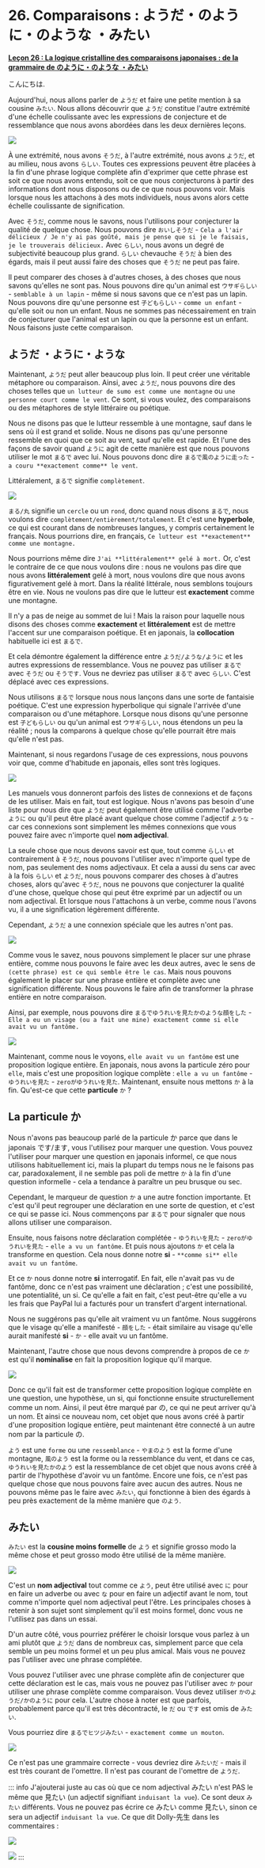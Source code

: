 # **26. Comparaisons : ようだ・のように・のような ・みたい**

[**Leçon 26 : La logique cristalline des comparaisons japonaises : de la grammaire de のように・のような ・みたい**](https://www.youtube.com/watch?v=Ft_zw0mdeyI&list=PLg9uYxuZf8x_A-vcqqyOFZu06WlhnypWj&index=28&pp=iAQB)

こんにちは.

Aujourd'hui, nous allons parler de `ようだ` et faire une petite mention à sa cousine `みたい`. Nous allons découvrir que `ようだ` constitue l'autre extrémité d'une échelle coulissante avec les expressions de conjecture et de ressemblance que nous avons abordées dans les deux dernières leçons.

![](../media/image709.webp)

À une extrémité, nous avons `そうだ`, à l'autre extrémité, nous avons `ようだ`, et au milieu, nous avons `らしい`. Toutes ces expressions peuvent être placées à la fin d'une phrase logique complète afin d'exprimer que cette phrase est soit ce que nous avons entendu, soit ce que nous conjecturons à partir des informations dont nous disposons ou de ce que nous pouvons voir. Mais lorsque nous les attachons à des mots individuels, nous avons alors cette échelle coulissante de signification.

Avec `そうだ`, comme nous le savons, nous l'utilisons pour conjecturer la qualité de quelque chose. Nous pouvons dire `おいしそうだ` - `Cela a l'air délicieux / Je n'y ai pas goûté, mais je pense que si je le faisais, je le trouverais délicieux.` Avec `らしい`, nous avons un degré de subjectivité beaucoup plus grand. `らしい` chevauche `そうだ` à bien des égards, mais il peut aussi faire des choses que `そうだ` ne peut pas faire.

Il peut comparer des choses à d'autres choses, à des choses que nous savons qu'elles ne sont pas. Nous pouvons dire qu'un animal est `ウサギらしい` - `semblable à un lapin` - même si nous savons que ce n'est pas un lapin. Nous pouvons dire qu'une personne est `子どもらしい` - `comme un enfant` - qu'elle soit ou non un enfant. Nous ne sommes pas nécessairement en train de conjecturer que l'animal est un lapin ou que la personne est un enfant. Nous faisons juste cette comparaison.

## ようだ ・ように・ような

Maintenant, `ようだ` peut aller beaucoup plus loin. Il peut créer une véritable métaphore ou comparaison. Ainsi, avec `ようだ`, nous pouvons dire des choses telles que `un lutteur de sumo est comme une montagne` ou `une personne court comme le vent`. Ce sont, si vous voulez, des comparaisons ou des métaphores de style littéraire ou poétique.

Nous ne disons pas que le lutteur ressemble à une montagne, sauf dans le sens où il est grand et solide. Nous ne disons pas qu'une personne ressemble en quoi que ce soit au vent, sauf qu'elle est rapide. Et l'une des façons de savoir quand `ように` agit de cette manière est que nous pouvons utiliser le mot `まるで` avec lui. Nous pouvons donc dire `まるで風のように走った` - `a couru **exactement comme** le vent`.

Littéralement, `まるで` signifie `complètement`.

![](../media/image137.webp)

`まる/丸` signifie un `cercle` ou un `rond`, donc quand nous disons `まるで`, nous voulons dire `complètement/entièrement/totalement`. Et c'est une **hyperbole**, ce qui est courant dans de nombreuses langues, y compris certainement le français. Nous pourrions dire, en français, `Ce lutteur est **exactement** comme une montagne.`

Nous pourrions même dire `J'ai **littéralement** gelé à mort.` Or, c'est le contraire de ce que nous voulons dire : nous ne voulons pas dire que nous avons **littéralement** gelé à mort, nous voulons dire que nous avons figurativement gelé à mort. Dans la réalité littérale, nous semblons toujours être en vie. Nous ne voulons pas dire que le lutteur est **exactement** comme une montagne.

Il n'y a pas de neige au sommet de lui ! Mais la raison pour laquelle nous disons des choses comme **exactement** et **littéralement** est de mettre l'accent sur une comparaison poétique. Et en japonais, la **collocation** habituelle ici est `まるで`.

Et cela démontre également la différence entre `ようだ/ような/ように` et les autres expressions de ressemblance. Vous ne pouvez pas utiliser `まるで` avec `そうだ` ou `そうです`. Vous ne devriez pas utiliser `まるで` avec `らしい`. C'est déplacé avec ces expressions.

Nous utilisons `まるで` lorsque nous nous lançons dans une sorte de fantaisie poétique. C'est une expression hyperbolique qui signale l'arrivée d'une comparaison ou d'une métaphore. Lorsque nous disons qu'une personne est `子どもらしい` ou qu'un animal est `ウサギらしい`, nous étendons un peu la réalité ; nous la comparons à quelque chose qu'elle pourrait être mais qu'elle n'est pas.

Maintenant, si nous regardons l'usage de ces expressions, nous pouvons voir que, comme d'habitude en japonais, elles sont très logiques.

![](../media/image1115.webp)

Les manuels vous donneront parfois des listes de connexions et de façons de les utiliser. Mais en fait, tout est logique. Nous n'avons pas besoin d'une liste pour nous dire que `ようだ` peut également être utilisé comme l'adverbe `ように` ou qu'il peut être placé avant quelque chose comme l'adjectif `ような` - car ces connexions sont simplement les mêmes connexions que vous pouvez faire avec n'importe quel **nom adjectival**.

La seule chose que nous devons savoir est que, tout comme `らしい` et contrairement à `そうだ`, nous pouvons l'utiliser avec n'importe quel type de nom, pas seulement des noms adjectivaux. Et cela a aussi du sens car avec à la fois `らしい` et `ようだ`, nous pouvons comparer des choses à d'autres choses, alors qu'avec `そうだ`, nous ne pouvons que conjecturer la qualité d'une chose, quelque chose qui peut être exprimé par un adjectif ou un nom adjectival. Et lorsque nous l'attachons à un verbe, comme nous l'avons vu, il a une signification légèrement différente.

Cependant, `ようだ` a une connexion spéciale que les autres n'ont pas.

![](../media/image510.webp)

Comme vous le savez, nous pouvons simplement le placer sur une phrase entière, comme nous pouvons le faire avec les deux autres, avec le sens de `(cette phrase) est ce qui semble être le cas`. Mais nous pouvons également le placer sur une phrase entière et complète avec une signification différente. Nous pouvons le faire afin de transformer la phrase entière en notre comparaison.

Ainsi, par exemple, nous pouvons dire `まるでゆうれいを見たかのような顔をした` - `Elle a eu un visage (ou a fait une mine) exactement comme si elle avait vu un fantôme.`

![](../media/image222.webp)

Maintenant, comme nous le voyons, `elle avait vu un fantôme` est une proposition logique entière. En japonais, nous avons la particule zéro pour `elle`, mais c'est une proposition logique complète : `elle a vu un fantôme` - `ゆうれいを見た` - `zeroがゆうれいを見た`. Maintenant, ensuite nous mettons `か` à la fin. Qu'est-ce que cette **particule** `か` ?

## La particule か

Nous n'avons pas beaucoup parlé de la particule か parce que dans le japonais です/ます, vous l'utilisez pour marquer une question. Vous pouvez l'utiliser pour marquer une question en japonais informel, ce que nous utilisons habituellement ici, mais la plupart du temps nous ne le faisons pas car, paradoxalement, il ne semble pas poli de mettre `か` à la fin d'une question informelle - cela a tendance à paraître un peu brusque ou sec.

Cependant, le marqueur de question `か` a une autre fonction importante. Et c'est qu'il peut regrouper une déclaration en une sorte de question, et c'est ce qui se passe ici. Nous commençons par `まるで` pour signaler que nous allons utiliser une comparaison.

Ensuite, nous faisons notre déclaration complétée - `ゆうれいを見た` - `zeroがゆうれいを見た` - `elle a vu un fantôme`. Et puis nous ajoutons `か` et cela la transforme en question. Cela nous donne notre **si** - `**comme si** elle avait vu un fantôme`.

Et ce `か` nous donne notre **si** interrogatif. En fait, elle n'avait pas vu de fantôme, donc ce n'est pas vraiment une déclaration ; c'est une possibilité, une potentialité, un si. Ce qu'elle a fait en fait, c'est peut-être qu'elle a vu les frais que PayPal lui a facturés pour un transfert d'argent international.

Nous ne suggérons pas qu'elle ait vraiment vu un fantôme. Nous suggérons que le visage qu'elle a manifesté - `顔をした` - était similaire au visage qu'elle aurait manifesté **si** - `か` - elle avait vu un fantôme.

Maintenant, l'autre chose que nous devons comprendre à propos de ce `か` est qu'il **nominalise** en fait la proposition logique qu'il marque.

![](../media/image568.webp)

Donc ce qu'il fait est de transformer cette proposition logique complète en une question, une hypothèse, un si, qui fonctionne ensuite structurellement comme un nom. Ainsi, il peut être marqué par の, ce qui ne peut arriver qu'à un nom. Et ainsi ce nouveau nom, cet objet que nous avons créé à partir d'une proposition logique entière, peut maintenant être connecté à un autre nom par la particule の.

`よう` est une `forme` ou une `ressemblance` - `やまのよう` est la forme d'une montagne, `風のよう` est la forme ou la ressemblance du vent, et dans ce cas, `ゆうれいを見たかのよう` est la ressemblance de cet objet que nous avons créé à partir de l'hypothèse d'avoir vu un fantôme. Encore une fois, ce n'est pas quelque chose que nous pouvons faire avec aucun des autres. Nous ne pouvons même pas le faire avec `みたい`, qui fonctionne à bien des égards à peu près exactement de la même manière que `のよう`.

## みたい

`みたい` est la **cousine moins formelle** de `よう` et signifie grosso modo la même chose et peut grosso modo être utilisé de la même manière.

![](../media/image676.webp)

C'est un **nom adjectival** tout comme ce `よう`, peut être utilisé avec `に` pour en faire un adverbe ou avec `な` pour en faire un adjectif avant le nom, tout comme n'importe quel nom adjectival peut l'être. Les principales choses à retenir à son sujet sont simplement qu'il est moins formel, donc vous ne l'utilisez pas dans un essai.

D'un autre côté, vous pourriez préférer le choisir lorsque vous parlez à un ami plutôt que `ようだ` dans de nombreux cas, simplement parce que cela semble un peu moins formel et un peu plus amical. Mais vous ne pouvez pas l'utiliser avec une phrase complétée.

Vous pouvez l'utiliser avec une phrase complète afin de conjecturer que cette déclaration est le cas, mais vous ne pouvez pas l'utiliser avec `か` pour utiliser une phrase complète comme comparaison. Vous devez utiliser `かのようだ/かのように` pour cela. L'autre chose à noter est que parfois, probablement parce qu'il est très décontracté, le `だ` ou `です` est omis de `みたい`.

Vous pourriez dire `まるでヒツジみたい` - `exactement comme un mouton`.

![](../media/image1.webp)

Ce n'est pas une grammaire correcte - vous devriez dire `みたいだ` - mais il est très courant de l'omettre. Il n'est pas courant de l'omettre de `ようだ`.

::: info
J'ajouterai juste au cas où que ce nom adjectival みたい n'est PAS le même que 見たい (un adjectif signifiant `induisant la vue`). Ce sont deux `みたい` différents. Vous ne pouvez pas écrire ce みたい comme 見たい, sinon ce sera un adjectif `induisant la vue`. Ce que dit Dolly-先生 dans les commentaires :

![](../media/image602.webp)

![](../media/image596.webp)
:::
